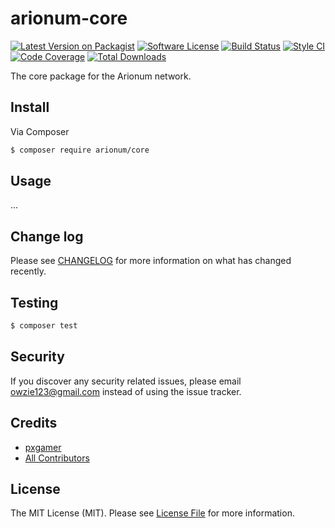 # arionum-core

[![Latest Version on Packagist][ico-version]][link-packagist]
[![Software License][ico-license]](LICENSE.md)
[![Build Status][ico-travis]][link-travis]
[![Style CI][ico-styleci]][link-styleci]
[![Code Coverage][ico-code-quality]][link-code-quality]
[![Total Downloads][ico-downloads]][link-downloads]

The core package for the Arionum network.

## Install

Via Composer

```bash
$ composer require arionum/core
```

## Usage

...

## Change log

Please see [CHANGELOG](CHANGELOG.md) for more information on what has changed recently.

## Testing

```bash
$ composer test
```

## Security

If you discover any security related issues, please email owzie123@gmail.com instead of using the issue tracker.

## Credits

- [pxgamer][link-author]
- [All Contributors][link-contributors]

## License

The MIT License (MIT). Please see [License File](LICENSE.md) for more information.

[ico-version]: https://img.shields.io/packagist/v/pxgamer/arionum.svg?style=flat-square
[ico-license]: https://img.shields.io/badge/license-MIT-brightgreen.svg?style=flat-square
[ico-travis]: https://img.shields.io/travis/pxgamer/arionum/master.svg?style=flat-square
[ico-styleci]: https://styleci.io/repos/140102179/shield
[ico-code-quality]: https://img.shields.io/codecov/c/github/pxgamer/arionum.svg?style=flat-square
[ico-downloads]: https://img.shields.io/packagist/dt/pxgamer/arionum.svg?style=flat-square

[link-packagist]: https://packagist.org/packages/pxgamer/arionum
[link-travis]: https://travis-ci.com/pxgamer/arionum
[link-styleci]: https://styleci.io/repos/140102179
[link-code-quality]: https://codecov.io/gh/pxgamer/arionum
[link-downloads]: https://packagist.org/packages/pxgamer/arionum
[link-author]: https://github.com/pxgamer
[link-contributors]: ../../contributors
